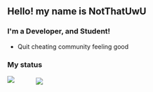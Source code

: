 ## Hello! my name is NotThatUwU

### I'm a Developer, and Student!
 - Quit cheating community feeling good
 
### My status
<img src="https://github-readme-stats.vercel.app/api?username=NotThatUwU&&show_icons=true&title_color=df36d8&icon_color=bb2acf&text_color=05f0f7&bg_color=151515">
<img align="center" style="margin-left: 45px;" src="https://github-readme-stats.vercel.app/api/top-langs/?username=NotThatUwU&layout=compact&theme=bear" />
